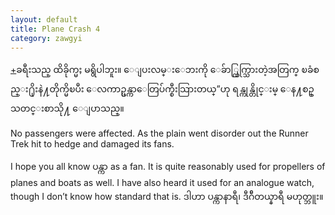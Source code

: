 ```yaml
---
layout: default
title: Plane Crash 4
category: zawgyi
---
```


<p class="hide-trigger"><a href="#">+</a><span class="zawgyi">ခရီးသည္ ထိခိုက္မႈ မရွိပါဘူး။ ေျပးလမ္းေဘးကို ေခ်ာ္ထြက္သြားတဲ့အတြက္ ၿခံစည္း႐ိုးနဲ႔တိုက္မိၿပီး ေလကာဥ္ပန္ကာေတြပ်က္စီးသြားတယ္”ဟု ရန္ကုန္တိုင္းမ္ ေန႔စဥ္ သတင္းစာသို႔ ေျပာသည္။</span></p>

<p class="hide-this">No passengers were affected. As the plain went disorder out the Runner Trek hit to hedge and damaged its fans.</p>

<p>I hope you all know <span class="zawgyi">ပန္ကာ</span> as a fan. It is quite reasonably used for propellers of planes and boats as well. I have also heard it used for an analogue watch, though I don’t know how standard that is. <span class="mm3">ဒါဟာ ပန္ကာနာရီ၊ ဒီဂ်ီတယ္နာရီ မဟုတ္ဘူး။</span></p>
